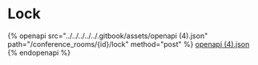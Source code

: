 # Lock

{% openapi src="../../../../../.gitbook/assets/openapi (4).json" path="/conference_rooms/{id}/lock" method="post" %}
[openapi (4).json](<../../../../../.gitbook/assets/openapi (4).json>)
{% endopenapi %}
